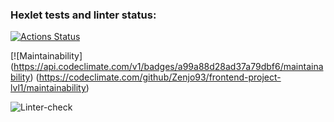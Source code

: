 ### Hexlet tests and linter status:
[![Actions Status](https://github.com/Zenjo93/frontend-project-lvl1/workflows/hexlet-check/badge.svg)](https://github.com/Zenjo93/frontend-project-lvl1/actions)

[![Maintainability]
(https://api.codeclimate.com/v1/badges/a99a88d28ad37a79dbf6/maintainability)
(https://codeclimate.com/github/Zenjo93/frontend-project-lvl1/maintainability)

![Linter-check](https://github.com/Zenjo93/frontend-project-lvl1/actions/workflows/linter-check.yml/badge.svg)
